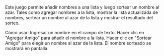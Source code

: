 Este juego permite añadir nombres a una lista y luego sortear un nombre al azar.
Tales como agregar nombres a la lista, mostrar la lista actualizada de nombres, sortear un nombre al azar de la lista y mostrar el resultado del sorteo.

Cómo usar:
Ingresar un nombre en el campo de texto.
Hacer clic en "Agregar Amigo" para añadir el nombre a la lista.
Hacer clic en "Sortear Amigo" para elegir un nombre al azar de la lista.
El nombre sorteado se mostrará en pantalla.
